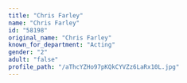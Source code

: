 ```yaml
---
title: "Chris Farley"
name: "Chris Farley"
id: "58198"
original_name: "Chris Farley"
known_for_department: "Acting"
gender: "2"
adult: "false"
profile_path: "/aThcYZHo97pKQkCYVZz6LaRx10L.jpg"
---
```

